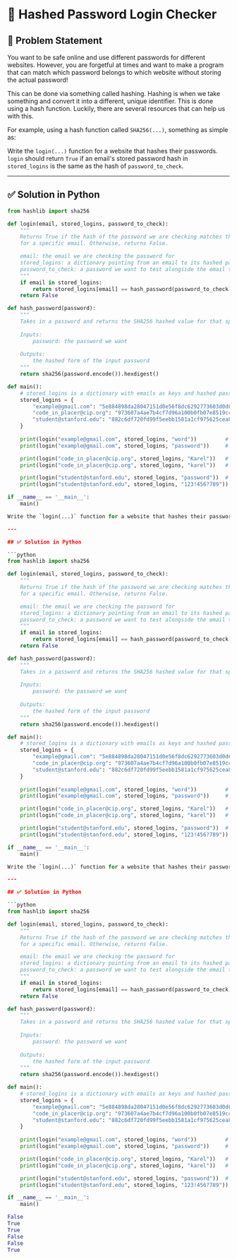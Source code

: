 # 🔐 Hashed Password Login Checker

## 📝 Problem Statement

You want to be safe online and use different passwords for different websites. However, you are forgetful at times and want to make a program that can match which password belongs to which website without storing the actual password!

This can be done via something called hashing. Hashing is when we take something and convert it into a different, unique identifier. This is done using a hash function. Luckily, there are several resources that can help us with this.

For example, using a hash function called `SHA256(...)`, something as simple as:


Write the `login(...)` function for a website that hashes their passwords. `login` should return `True` if an email's stored password hash in `stored_logins` is the same as the hash of `password_to_check`.

---

## ✅ Solution in Python

```python
from hashlib import sha256

def login(email, stored_logins, password_to_check):
    """
    Returns True if the hash of the password we are checking matches the one in stored_logins
    for a specific email. Otherwise, returns False.

    email: the email we are checking the password for
    stored_logins: a dictionary pointing from an email to its hashed password
    password_to_check: a password we want to test alongside the email to login with
    """
    if email in stored_logins:
        return stored_logins[email] == hash_password(password_to_check)
    return False

def hash_password(password):
    """
    Takes in a password and returns the SHA256 hashed value for that specific password.
    
    Inputs:
        password: the password we want
    
    Outputs:
        the hashed form of the input password
    """
    return sha256(password.encode()).hexdigest()

def main():
    # stored_logins is a dictionary with emails as keys and hashed passwords as values
    stored_logins = {
        "example@gmail.com": "5e884898da28047151d0e56f8dc6292773603d0d6aabbdd62a11ef721d1542d8",  # password
        "code_in_placer@cip.org": "973607a4ae7b4cf7d96a100b0fb07e8519cc4f70441d41214a9f811577bb06cc",  # Karel
        "student@stanford.edu": "882c6df720fd99f5eebb1581a1cf975625cea8a160283011c0b9512bb56c95fb"  # 123!456?789
    }
    
    print(login("example@gmail.com", stored_logins, "word"))         # False
    print(login("example@gmail.com", stored_logins, "password"))     # True

    print(login("code_in_placer@cip.org", stored_logins, "Karel"))   # True
    print(login("code_in_placer@cip.org", stored_logins, "karel"))   # False

    print(login("student@stanford.edu", stored_logins, "password"))  # False
    print(login("student@stanford.edu", stored_logins, "123!456?789"))  # True

if __name__ == '__main__':
    main()

Write the `login(...)` function for a website that hashes their passwords. `login` should return `True` if an email's stored password hash in `stored_logins` is the same as the hash of `password_to_check`.

---

## ✅ Solution in Python

```python
from hashlib import sha256

def login(email, stored_logins, password_to_check):
    """
    Returns True if the hash of the password we are checking matches the one in stored_logins
    for a specific email. Otherwise, returns False.

    email: the email we are checking the password for
    stored_logins: a dictionary pointing from an email to its hashed password
    password_to_check: a password we want to test alongside the email to login with
    """
    if email in stored_logins:
        return stored_logins[email] == hash_password(password_to_check)
    return False

def hash_password(password):
    """
    Takes in a password and returns the SHA256 hashed value for that specific password.
    
    Inputs:
        password: the password we want
    
    Outputs:
        the hashed form of the input password
    """
    return sha256(password.encode()).hexdigest()

def main():
    # stored_logins is a dictionary with emails as keys and hashed passwords as values
    stored_logins = {
        "example@gmail.com": "5e884898da28047151d0e56f8dc6292773603d0d6aabbdd62a11ef721d1542d8",  # password
        "code_in_placer@cip.org": "973607a4ae7b4cf7d96a100b0fb07e8519cc4f70441d41214a9f811577bb06cc",  # Karel
        "student@stanford.edu": "882c6df720fd99f5eebb1581a1cf975625cea8a160283011c0b9512bb56c95fb"  # 123!456?789
    }
    
    print(login("example@gmail.com", stored_logins, "word"))         # False
    print(login("example@gmail.com", stored_logins, "password"))     # True

    print(login("code_in_placer@cip.org", stored_logins, "Karel"))   # True
    print(login("code_in_placer@cip.org", stored_logins, "karel"))   # False

    print(login("student@stanford.edu", stored_logins, "password"))  # False
    print(login("student@stanford.edu", stored_logins, "123!456?789"))  # True

if __name__ == '__main__':
    main()

Write the `login(...)` function for a website that hashes their passwords. `login` should return `True` if an email's stored password hash in `stored_logins` is the same as the hash of `password_to_check`.

---

## ✅ Solution in Python

```python
from hashlib import sha256

def login(email, stored_logins, password_to_check):
    """
    Returns True if the hash of the password we are checking matches the one in stored_logins
    for a specific email. Otherwise, returns False.

    email: the email we are checking the password for
    stored_logins: a dictionary pointing from an email to its hashed password
    password_to_check: a password we want to test alongside the email to login with
    """
    if email in stored_logins:
        return stored_logins[email] == hash_password(password_to_check)
    return False

def hash_password(password):
    """
    Takes in a password and returns the SHA256 hashed value for that specific password.
    
    Inputs:
        password: the password we want
    
    Outputs:
        the hashed form of the input password
    """
    return sha256(password.encode()).hexdigest()

def main():
    # stored_logins is a dictionary with emails as keys and hashed passwords as values
    stored_logins = {
        "example@gmail.com": "5e884898da28047151d0e56f8dc6292773603d0d6aabbdd62a11ef721d1542d8",  # password
        "code_in_placer@cip.org": "973607a4ae7b4cf7d96a100b0fb07e8519cc4f70441d41214a9f811577bb06cc",  # Karel
        "student@stanford.edu": "882c6df720fd99f5eebb1581a1cf975625cea8a160283011c0b9512bb56c95fb"  # 123!456?789
    }
    
    print(login("example@gmail.com", stored_logins, "word"))         # False
    print(login("example@gmail.com", stored_logins, "password"))     # True

    print(login("code_in_placer@cip.org", stored_logins, "Karel"))   # True
    print(login("code_in_placer@cip.org", stored_logins, "karel"))   # False

    print(login("student@stanford.edu", stored_logins, "password"))  # False
    print(login("student@stanford.edu", stored_logins, "123!456?789"))  # True

if __name__ == '__main__':
    main()

False
True
True
False
False
True
